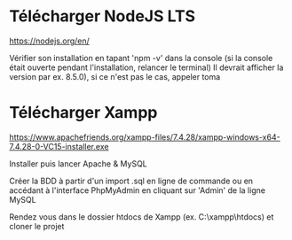 
# Télécharger NodeJS LTS

https://nodejs.org/en/

Vérifier son installation en tapant 'npm -v' dans la console (si la console était ouverte pendant l'installation, relancer le terminal)
Il devrait afficher la version par ex. 8.5.0), si ce n'est pas le cas, appeler toma

# Télécharger Xampp

https://www.apachefriends.org/xampp-files/7.4.28/xampp-windows-x64-7.4.28-0-VC15-installer.exe

Installer puis lancer Apache & MySQL

Créer la BDD à partir d'un import .sql en ligne de commande ou en accédant à l'interface PhpMyAdmin en cliquant sur 'Admin' de la ligne MySQL

Rendez vous dans le dossier htdocs de Xampp (ex. C:\xampp\htdocs) et cloner le projet 